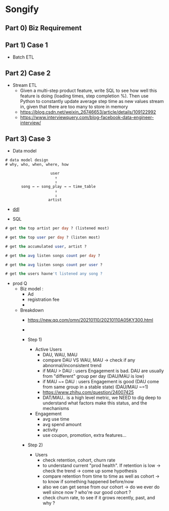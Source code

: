# Songify

## Part 0) Biz Requirement

## Part 1) Case 1
- Batch ETL

## Part 2) Case 2
- Stream ETL
	- Given a multi-step product feature, write SQL to see how well this feature is doing (loading times, step completion %). Then use Python to constantly update average step time as new values stream in, given that there are too many to store in memory
	- https://blog.csdn.net/weixin_26746653/article/details/109122992
	- https://www.interviewquery.com/blog-facebook-data-engineer-interview/

## Part 3) Case 3
- Data model
```
# data model design
# why, who, when, where, how

                    user   
                      ↑     
                      ↑     
       song ← ← song_play → → time_table
                      ↓     
                      ↓    
                   artist   
```
- [ddl](https://github.com/yennanliu/CS_basics/blob/master/workspace/Pipeline/songify/etl/sql_queries.py)

- SQL
```sql
# get the top artist per day ? (listened most)

# get the top user per day ? (listen most)

# get the accumulated user, artist ?

# get the avg listen songs count per day ?

# get the avg listen songs count per user ?

# get the users havne't listened any song ?
```
- prod Q
	- Biz model :
		- Ad
		- registration fee
		- 
	- Breakdown
		- https://new.qq.com/omn/20210110/20210110A05KY300.html
		- 
		- Step 1)
			- Active Users
				- DAU, WAU, MAU
				- compare DAU VS WAU, MAU -> check if any abnormal/inconsistent trend
				- if MAU > DAU : users Engagement is bad. DAU are usually from "different" group per day (DAU/MAU is low)
				- if MAU ~= DAU : users Engagement is good (DAU come from same group in a stable state) (DAU/MAU ~=1)
				- https://www.zhihu.com/question/24007425
				- DAT/MAU.. is a high level metric, we NEED to dig deep to understand what factors make this status, and the mechanisms
			- Engagement
				- avg use time
				- avg spend amount
				- activity
				- use coupon, promotion, extra features...

		- Step 2)
			- Users
				- check retention, cohort, churn rate
				- to understand current "prod health". If retention is low -> check the trend -> come up some hypothesis
				- compare retention from time to time as well as cohort -> to know if something happened before/now
				- also we can get sense from our cohort -> do we ever do well since now ? who're our good cohort ?
				- check churn rate, to see if it grows recently, past, and why ?